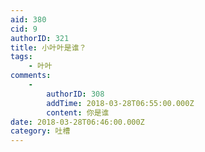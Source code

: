 ```yaml
---
aid: 380
cid: 9
authorID: 321
title: 小叶叶是谁？
tags:
    - 叶叶
comments:
    -
        authorID: 308
        addTime: 2018-03-28T06:55:00.000Z
        content: 你是谁
date: 2018-03-28T06:46:00.000Z
category: 吐槽
---
```



